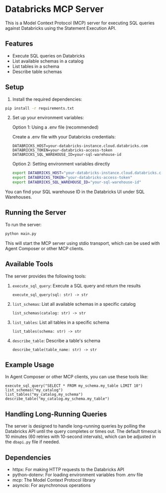 # Databricks MCP Server

This is a Model Context Protocol (MCP) server for executing SQL queries against Databricks using the Statement Execution API.

## Features

- Execute SQL queries on Databricks
- List available schemas in a catalog
- List tables in a schema
- Describe table schemas

## Setup

1. Install the required dependencies:

```bash
pip install -r requirements.txt
```

2. Set up your environment variables:

   Option 1: Using a .env file (recommended)
   
   Create a .env file with your Databricks credentials:
   
   ```
   DATABRICKS_HOST=your-databricks-instance.cloud.databricks.com
   DATABRICKS_TOKEN=your-databricks-access-token
   DATABRICKS_SQL_WAREHOUSE_ID=your-sql-warehouse-id
   ```

   Option 2: Setting environment variables directly
   
   ```bash
   export DATABRICKS_HOST="your-databricks-instance.cloud.databricks.com"
   export DATABRICKS_TOKEN="your-databricks-access-token"
   export DATABRICKS_SQL_WAREHOUSE_ID="your-sql-warehouse-id"
   ```

You can find your SQL warehouse ID in the Databricks UI under SQL Warehouses.

## Running the Server

To run the server:

```bash
python main.py
```

This will start the MCP server using stdio transport, which can be used with Agent Composer or other MCP clients.

## Available Tools

The server provides the following tools:

1. `execute_sql_query`: Execute a SQL query and return the results
   ```
   execute_sql_query(sql: str) -> str
   ```

2. `list_schemas`: List all available schemas in a specific catalog
   ```
   list_schemas(catalog: str) -> str
   ```

3. `list_tables`: List all tables in a specific schema
   ```
   list_tables(schema: str) -> str
   ```

4. `describe_table`: Describe a table's schema
   ```
   describe_table(table_name: str) -> str
   ```

## Example Usage

In Agent Composer or other MCP clients, you can use these tools like:

```
execute_sql_query("SELECT * FROM my_schema.my_table LIMIT 10")
list_schemas("my_catalog")
list_tables("my_catalog.my_schema")
describe_table("my_catalog.my_schema.my_table")
```

## Handling Long-Running Queries

The server is designed to handle long-running queries by polling the Databricks API until the query completes or times out. The default timeout is 10 minutes (60 retries with 10-second intervals), which can be adjusted in the `dbapi.py` file if needed.

## Dependencies

- httpx: For making HTTP requests to the Databricks API
- python-dotenv: For loading environment variables from .env file
- mcp: The Model Context Protocol library
- asyncio: For asynchronous operations

